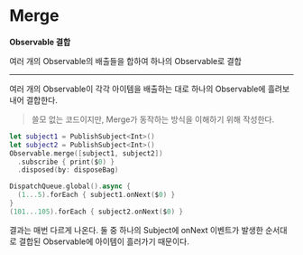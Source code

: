 # Merge

**Observable 결합**

여러 개의 Observable의 배출들을 합하여 하나의 Observable로 결합

---

여러 개의 Observable이 각각 아이템을 배출하는 대로 하나의 Observable에 흘려보내어 결합한다.

> 쓸모 없는 코드이지만, Merge가 동작하는 방식을 이해하기 위해 작성한다.

```swift
let subject1 = PublishSubject<Int>()
let subject2 = PublishSubject<Int>()
Observable.merge([subject1, subject2])
  .subscribe { print($0) }
  .disposed(by: disposeBag)

DispatchQueue.global().async {
  (1...5).forEach { subject1.onNext($0) }
}
(101...105).forEach { subject2.onNext($0) }
```

결과는 매번 다르게 나온다. 둘 중 하나의 Subject에 onNext 이벤트가 발생한 순서대로 결합된 Observable에 아이템이 흘러가기 때문이다.